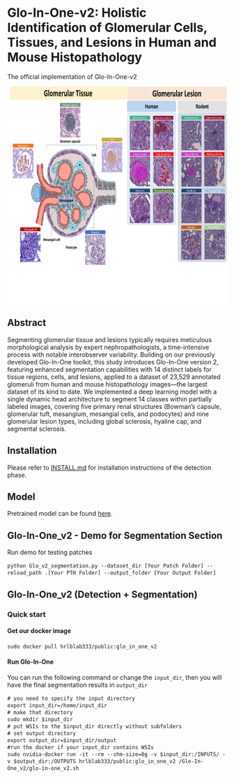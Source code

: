 # Glo-In-One-v2: Holistic Identification of Glomerular Cells, Tissues, and Lesions in Human and Mouse Histopathology
The official implementation of Glo-In-One-v2


<img src='docs/Glo_v2_class.png' align="center" height="500px">

## Abstract
Segmenting glomerular tissue and lesions typically requires meticulous morphological analysis by expert nephropathologists, a time-intensive process with notable interobserver variability. Building on our previously developed Glo-In-One toolkit, this study introduces Glo-In-One version 2, featuring enhanced segmentation capabilities with 14 distinct labels for tissue regions, cells, and lesions, applied to a dataset of 23,529 annotated glomeruli from human and mouse histopathology images—the largest dataset of its kind to date. We implemented a deep learning model with a single dynamic head architecture to segment 14 classes within partially labeled images, covering five primary renal structures (Bowman’s capsule, glomerular tuft, mesangium, mesangial cells, and podocytes) and nine glomerular lesion types, including global sclerosis, hyaline cap, and segmental sclerosis.
## Installation

Please refer to [INSTALL.md](docs/INSTALL.md) for installation instructions of the detection phase.

## Model
Pretrained model can be found [here](https://drive.google.com/file/d/108uVHgrNBhn-jICiF7WG9SjpmAHJdU1W/view?usp=sharing).

[//]: # (## Data)

[//]: # (The collected glomerulus from web imaging for self-supervised learning can be found [here]&#40;https://data.mendeley.com/datasets/rpbz266jn9/1&#41;.)

## Glo-In-One_v2 - Demo for Segmentation Section

Run demo for testing patches

```
python Glo_v2_segmentation.py --dataset_dir [Your Patch Folder] --reload_path .[Your PTH Folder] --output_folder [Your Output Folder]
```


[//]: # (## Glo-In-One_v2 - Image Demo)

[//]: # ()
[//]: # (For glomerulus detection, run )

[//]: # ()
[//]: # (```)

[//]: # (python run_detection.py circledet --load_model ../model/detection_model.pth --filter_boarder --demo ../demo.svs --demo_dir ../output)

[//]: # (```)

[//]: # ()
[//]: # (For lesion characterization, run)

[//]: # ()
[//]: # (```)

[//]: # (python generate_patches.py ../demo.svs ../output)

[//]: # (python filter_patches_5c.py --case ../demo.svs --output_dir ../output --checkpoint ../model/classifier_model.pth.tar)

[//]: # (python filter_xml_5c.py  ../demo.svs ../output)

[//]: # (```)

[//]: # ()
[//]: # (For generating segment mask, run)

[//]: # ()
[//]: # (```)

[//]: # (python segmentation.py --rootdir ../output --wsi ../demo.svs --model ../model/segmentation_model.pth)

[//]: # (```)

## Glo-In-One_v2 (Detection + Segmentation)
### Quick start

#### Get our docker image

```
sudo docker pull hrlblab333/public:glo_in_one_v2
```
#### Run Glo-In-One
You can run the following command or change the `input_dir`, then you will have the final segmentation results in `output_dir`
```
# you need to specify the input directory
export input_dir=/home/input_dir   
# make that directory
sudo mkdir $input_dir
# put WSIs to the $input_dir directly without subfolders
# set output directory
export output_dir=$input_dir/output
#run the docker if your input_dir contains WSIs
sudo nvidia-docker run -it --rm --shm-size=8g -v $input_dir:/INPUTS/ -v $output_dir:/OUTPUTS hrlblab333/public:glo_in_one_v2 /Glo-In-One_v2/glo-in-one_v2.sh
```
